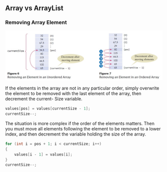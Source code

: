 ## Array vs ArrayList

### Removing Array Element

![img.png](./imgs/removeEl.jpg)

If the elements in the array are not in any particular order, simply overwrite
the element to be removed with the last element of the array, then decrement the
current- Size variable.

```java
values[pos] = values[currentSize - 1];
currentSize--;
```

The situation is more complex if the order of the elements matters. Then you
must move all elements following the element to be removed to a lower index, and
then decrement the variable holding the size of the array.

```java
for (int i = pos + 1; i < currentSize; i++)
{
	values[i - 1] = values[i];
}
currentSize--;
```
